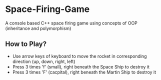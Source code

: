 # Space-Firing-Game
A console based C++ space firing game using concepts of OOP (inheritance and polymorphism)

## How to Play?
* Use arrow keys of keyboard to move the rocket in corresponding direction (up, down, right, left)
* Press 3 times 'f' (small), right beneath the Space Ship to destroy it
* Press 3 times 'F' (cacpital), right beneath the Martin Ship to destroy it
